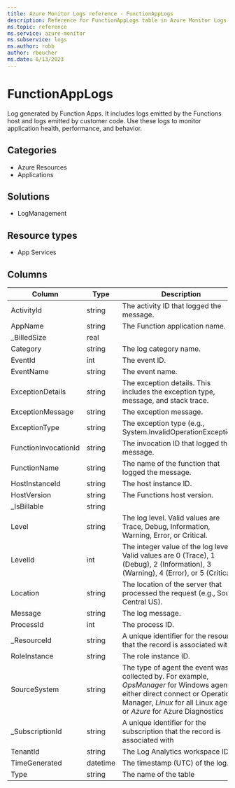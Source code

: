 ```yaml
---
title: Azure Monitor Logs reference - FunctionAppLogs
description: Reference for FunctionAppLogs table in Azure Monitor Logs.
ms.topic: reference
ms.service: azure-monitor
ms.subservice: logs
ms.author: robb
author: rboucher
ms.date: 6/13/2023
---
```


# FunctionAppLogs

 Log generated by Function Apps. It includes logs emitted by the Functions host and logs emitted by customer code. Use these logs to monitor application health, performance, and behavior.

## Categories

- Azure Resources
- Applications
## Solutions

- LogManagement
## Resource types

- App Services




## Columns

| Column | Type | Description |
| --- | --- | --- |
| ActivityId | string | The activity ID that logged the message. |
| AppName | string | The Function application name. |
| _BilledSize | real |  |
| Category | string | The log category name. |
| EventId | int | The event ID. |
| EventName | string | The event name. |
| ExceptionDetails | string | The exception details. This includes the exception type, message, and stack trace. |
| ExceptionMessage | string | The exception message. |
| ExceptionType | string | The exception type (e.g., System.InvalidOperationException). |
| FunctionInvocationId | string | The invocation ID that logged the message. |
| FunctionName | string | The name of the function that logged the message. |
| HostInstanceId | string | The host instance ID. |
| HostVersion | string | The Functions host version. |
| _IsBillable | string |  |
| Level | string | The log level. Valid values are Trace, Debug, Information, Warning, Error, or Critical. |
| LevelId | int | The integer value of the log level. Valid values are 0 (Trace), 1 (Debug), 2 (Information), 3 (Warning), 4 (Error), or 5 (Critical). |
| Location | string | The location of the server that processed the request (e.g., South Central US). |
| Message | string | The log message. |
| ProcessId | int | The process ID. |
| _ResourceId | string | A unique identifier for the resource that the record is associated with |
| RoleInstance | string | The role instance ID. |
| SourceSystem | string | The type of agent the event was collected by. For example, *OpsManager* for Windows agent, either direct connect or Operations Manager, *Linux* for all Linux agents, or *Azure* for Azure Diagnostics |
| _SubscriptionId | string | A unique identifier for the subscription that the record is associated with |
| TenantId | string | The Log Analytics workspace ID |
| TimeGenerated | datetime | The timestamp (UTC) of the log. |
| Type | string | The name of the table |

